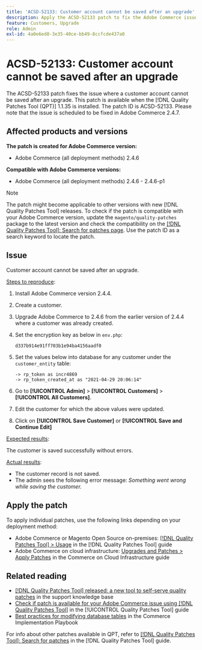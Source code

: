 ```yaml
---
title: 'ACSD-52133: Customer account cannot be saved after an upgrade'
description: Apply the ACSD-52133 patch to fix the Adobe Commerce issue where a customer account cannot be saved after an upgrade.
feature: Customers, Upgrade
role: Admin
exl-id: 4a0e6ed8-3e35-40ce-bb49-8ccfcde437a0
---
```

# ACSD-52133: Customer account cannot be saved after an upgrade

The ACSD-52133 patch fixes the issue where a customer account cannot be saved after an upgrade. This patch is available when the [!DNL Quality Patches Tool (QPT)] 1.1.35 is installed. The patch ID is ACSD-52133. Please note that the issue is scheduled to be fixed in Adobe Commerce 2.4.7.

## Affected products and versions

**The patch is created for Adobe Commerce version:**

* Adobe Commerce (all deployment methods) 2.4.6

**Compatible with Adobe Commerce versions:**

* Adobe Commerce (all deployment methods) 2.4.6 - 2.4.6-p1

>[!NOTE]
>
>The patch might become applicable to other versions with new [!DNL Quality Patches Tool] releases. To check if the patch is compatible with your Adobe Commerce version, update the `magento/quality-patches` package to the latest version and check the compatibility on the [[!DNL Quality Patches Tool]: Search for patches page](https://experienceleague.adobe.com/tools/commerce-quality-patches/index.html). Use the patch ID as a search keyword to locate the patch.

## Issue

Customer account cannot be saved after an upgrade.

<u>Steps to reproduce</u>:

1. Install Adobe Commerce version 2.4.4.
1. Create a customer.
1. Upgrade Adobe Commerce to 2.4.6 from the earlier version of 2.4.4 where a customer was already created.
1. Set the encryption key as below in `env.php`:

    `d337b914e91ff703b1e94ba4156aadf0`

1. Set the values below into database for any customer under the `customer_entity` table:

    ```
    -> rp_token as incr4869
    -> rp_token_created_at as "2021-04-29 20:06:14"
    ```

1. Go to **[!UICONTROL Admin]** > **[!UICONTROL Customers]** > **[!UICONTROL All Customers]**.
1. Edit the customer for which the above values were updated. 
1. Click on **[!UICONTROL Save Customer]** or **[!UICONTROL Save and Continue Edit]**

<u>Expected results</u>:

The customer is saved successfully without errors.

<u>Actual results</u>:

* The customer record is not saved. 
* The admin sees the following error message: *Something went wrong while saving the customer.*

## Apply the patch

To apply individual patches, use the following links depending on your deployment method:

* Adobe Commerce or Magento Open Source on-premises: [[!DNL Quality Patches Tool] > Usage](/help/tools/quality-patches-tool/usage.md) in the [!DNL Quality Patches Tool] guide
* Adobe Commerce on cloud infrastructure: [Upgrades and Patches > Apply Patches](https://experienceleague.adobe.com/docs/commerce-cloud-service/user-guide/develop/upgrade/apply-patches.html) in the Commerce on Cloud Infrastructure guide

## Related reading

* [[!DNL Quality Patches Tool] released: a new tool to self-serve quality patches](https://experienceleague.adobe.com/en/docs/commerce-knowledge-base/kb/announcements/commerce-announcements/magento-quality-patches-released-new-tool-to-self-serve-quality-patches) in the support knowledge base
* [Check if patch is available for your Adobe Commerce issue using [!DNL Quality Patches Tool]](/help/tools/quality-patches-tool/patches-available-in-qpt/check-patch-for-magento-issue-with-magento-quality-patches.md) in the [!UICONTROL Quality Patches Tool] guide
* [Best practices for modifying database tables](https://experienceleague.adobe.com/en/docs/commerce-operations/implementation-playbook/best-practices/development/modifying-core-and-third-party-tables#why-adobe-recommends-avoiding-modifications) in the Commerce Implementation Playbook

For info about other patches available in QPT, refer to [[!DNL Quality Patches Tool]: Search for patches](https://experienceleague.adobe.com/tools/commerce-quality-patches/index.html) in the [!DNL Quality Patches Tool] guide.
